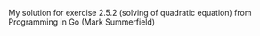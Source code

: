 My solution for exercise 2.5.2 (solving of quadratic equation) from Programming in Go (Mark Summerfield)